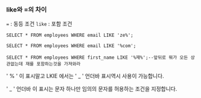 ### like와 =의 차이

`=` : 동등 조건
`like` : 포함 조건

```
SELECT * FROM employees WHERE email LIKE 'ze%';
 
SELECT * FROM employees WHERE email LIKE '%com';
 
SELECT * FROM employees WHERE first_name LIKE '%재%';--앞뒤로 뭐가 오든 상관없는데 재를 포함하는것을 가져와라
```

' % ' 이 표시말고 LKIE 에서는 ' _ ' 언더바 표시역시 사용이 가능합니다.

' _ ' 언더바 이 표시는 문자 하나만 임의의 문자를 허용하는 조건을 지정합니다.

